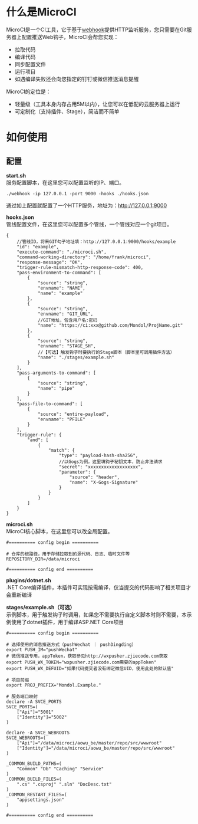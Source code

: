 # 什么是MicroCI
MicroCI是一个CI工具，它于基于[webhook](https://github.com/adnanh/webhook)提供HTTP监听服务，您只需要在Git服务器上配置推送Web钩子，MicroCI会帮您实现：
- 拉取代码
- 编译代码
- 同步配置文件
- 运行项目
- 如遇编译失败还会向您指定的钉钉或微信推送消息提醒


MicroCI的定位是：
- 轻量级（工具本身内存占用5M以内），让您可以在低配的云服务器上运行
- 可定制化（支持插件、Stage），简洁而不简单

# 如何使用

## 配置

**start.sh**  
服务配置脚本，在这里您可以配置监听的IP、端口。
```
./webhook -ip 127.0.0.1 -port 9000 -hooks ./hooks.json
```
通过如上配置就配置了一个HTTP服务，地址为：http://127.0.0.1:9000 

**hooks.json**  
管线配置文件，在这里您可以配置多个管线，一个管线对应一个git项目。  

```
{
    //管线ID，将来GIT勾子地址填：http://127.0.0.1:9000/hooks/example
    "id": "example",
    "execute-command": "./microci.sh",
    "command-working-directory": "/home/frank/microci",
    "response-message": "OK",
    "trigger-rule-mismatch-http-response-code": 400,
    "pass-environment-to-command": [
        {
            "source": "string",
            "envname": "NAME",
            "name": "example"
        },
        {
            "source": "string",
            "envname": "GIT_URL",
            //GIT地址，包含用户名:密码
            "name": "https://ci:xxx@github.com/Mondol/ProjName.git"
        },
        {
            "source": "string",
            "envname": "STAGE_SH",
            //【可选】触发钩子时要执行的Stage脚本（脚本里可调用插件方法）
            "name": "./stages/example.sh"
        }
    ],
    "pass-arguments-to-command": [
        {
            "source": "string",
            "name": "pipe"
        }
    ],
    "pass-file-to-command": [
        {
            "source": "entire-payload",
            "envname": "PFILE"
        }
    ],
    "trigger-rule": {
        "and": [
            {
                "match": {
                    "type": "payload-hash-sha256",
                    //以Gogs为例，这里填钩子秘钥文本，防止非法请求
                    "secret": "xxxxxxxxxxxxxxxxxxx",
                    "parameter": {
                        "source": "header",
                        "name": "X-Gogs-Signature"
                    }
                }
            }
        ]
    }
}
```

**microci.sh**  
MicroCI核心脚本，在这里您可以改全局配置。
```
#========== config begin ==========

# 仓库的根路径，用于存储拉取到的源代码、日志、临时文件等
REPOSITORY_DIR=/data/microci

#========== config end ==========
```

**plugins/dotnet.sh**  
.NET Core编译插件，本插件可实现按需编译，仅当提交的代码影响了相关项目才会重新编译

**stages/example.sh（可选）**  
示例脚本，用于触发钩子时调用，如果您不需要执行自定义脚本时则不需要，本示例使用了dotnet插件，用于编译ASP.NET Core项目
```
#========== config begin ==========

# 选择使用的消息推送方式（pushWechat ｜ pushDingding）
export PUSH_IM="pushWechat"
# 微信推送专用，appToken，获取参见http://wxpusher.zjiecode.com获取
export PUSH_WX_TOKEN="wxpusher.zjiecode.com需要的appToken"
export PUSH_WX_DEFUID="如果代码提交者没有绑定微信UID，使用此处的默认值"

# 项目前缀
export PROJ_PREFIX="Mondol.Example."

# 服务端口映射
declare -A SVCE_PORTS
SVCE_PORTS=(
    ["Api"]="5001"
    ["Identity"]="5002"
)

declare -A SVCE_WEBROOTS
SVCE_WEBROOTS=(
    ["Api"]="/data/microci/aowu_be/master/repo/src/wwwroot"
    ["Identity"]="/data/microci/aowu_be/master/repo/src/wwwroot"
)

_COMMON_BUILD_PATHS=(
    "Common" "Db" "Caching" "Service"
)
_COMMON_BUILD_FILES=(
    ".cs" ".csproj" ".sln" "DocDesc.txt"
)
_COMMON_RESTART_FILES=(
    "appsettings.json"
)

#========== config end ==========
```
